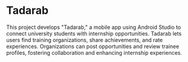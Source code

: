 # Tadarab
This project develops "Tadarab," a mobile app using Android Studio to connect university students with internship opportunities. Tadarab lets users find training organizations, share achievements, and rate experiences. Organizations can post opportunities and review trainee profiles, fostering collaboration and enhancing internship experiences.
